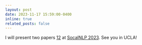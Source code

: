```yaml
---
layout: post
date: 2023-11-17 15:59:00-0400
inline: true
related_posts: false
---
```


I will present two papers [1](https://arxiv.org/abs/2305.00586)[2](https://arxiv.org/abs/2305.02386) at [SocalNLP 2023](https://socalnlp.github.io/symp23/index.html). See you in UCLA!
